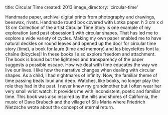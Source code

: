 title: Circular Time 
created: 2013
image_directory: 'circular-time'

Handmade paper, archival digital prints from photography and drawings, beeswax, rivets.
Handmade round box covered with Lotka paper.
h 3 cm x d 13 cm
Collection of the artist
Circular Time Story is one example of my exploration (and past obsession!) with circular shapes. That has led me to explore a wide variety of cycles. Making my own paper enabled
me to have natural deckles on round leaves and opened up the door for circular time story (time), a book for laure (time and memory) and les bicyclettes font la chaîne (bicycles)! In these books I also explore freedom and attachment. The book is bound but the lightness and transparency of the paper suggests a possible escape. How we deal with time educates the way we live our lives. I like how the narrative changes when dealing with circular shapes.
As a child, I had nightmares of infinity.  Now, the familiar theme of time passing beats loud and deep.  Watches, like books, no longer play the role they had in the past. I never knew my grandmother but I often wear her very small wrist watch. It provides me with inconsistent, poetic and familiar time.
This book was also inspired by the hills and shores of California, the music of Dave Brubeck and the village of Sils Maria where Friedrich Nietzsche wrote about the concept of eternal return.  
